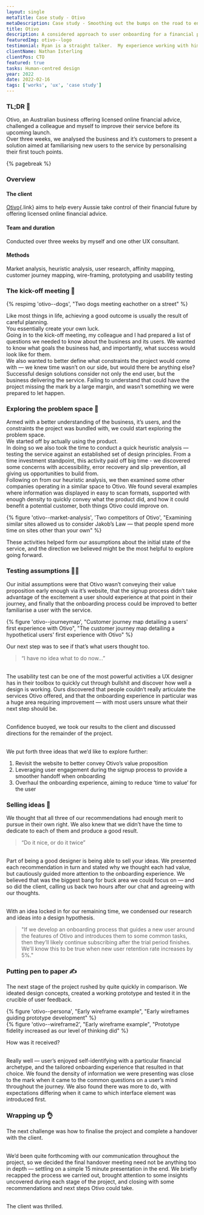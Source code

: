 ```yaml
---
layout: single
metaTitle: Case study - Otivo
metaDescription: Case study - Smoothing out the bumps on the road to enlightenment
title: Otivo
description: A considered approach to user onboarding for a financial planning service.
featuredImg: otivo--logo
testimonial: Ryan is a straight talker.  My experience working with him is that he's never afraid to tackle the 'hard stuff' and is always open minded to a solution.  Nothing appears insurmountable to him and his UX approach is thoughtful and always backed up by research from real user feedback.  It's a pleasure to work with him.
clientName: Nathan Isterling
clientPos: CTO
featured: true
tasks: Human-centred design
year: 2022
date: 2022-02-16
tags: ['works', 'ux', 'case study']
---
```



<div class="col-start-3 col-end-9">

### TL;DR 💨

Otivo, an Australian business offering licensed online financial advice, challenged a colleague and myself to improve their service before its upcoming launch.<br>
Over three weeks, we analysed the business and it’s customers to present a solution aimed at familiarising new users to the service by personalising their first touch points.

{% pagebreak %}

</div>


<div class="col-start-3 col-end-9">

### Overview

#### The client

[Otivo](http://www.otivo.com.au/){.link} aims to help every Aussie take control of their financial future by offering licensed online financial advice.

#### Team and duration

Conducted over three weeks by myself and one other UX consultant.

#### Methods

Market analysis, heuristic analysis, user research, affinity mapping, customer journey mapping, wire-framing, prototyping and usability testing

</div>

<div class="col-start-3 col-end-9">

### The kick-off meeting 🏉

<div class="mb-10">
{% respimg 'otivo--dogs', "Two dogs meeting eachother on a street" %}
</div>

Like most things in life, achieving a good outcome is usually the result of careful planning.<br>
You essentially create your own luck.<br>
Going in to the kick-off meeting, my colleague and I had prepared a list of questions we needed to know about the business and its users. We wanted to know what goals the business had, and importantly, what success would look like for them.<br>
We also wanted to better define what constraints the project would come with — we knew time wasn’t on our side, but would there be anything else?<br>
Successful design solutions consider not only the end user, but the business delivering the service. Failing to understand that could have the project missing the mark by a large margin, and wasn’t something we were prepared to let happen.

</div>

<div class="col-start-3 col-end-9">

### Exploring the problem space 🧭

Armed with a better understanding of the business, it’s users, and the constraints the project was bundled with, we could start exploring the problem space.<br>
We started off by actually using the product.<br>
In doing so we also took the time to conduct a quick heuristic analysis — testing the service against an established set of design principles. From a time investment standpoint, this activity paid off big time - we discovered some concerns with accessibility, error recovery and slip prevention, all giving us opportunities to build from.<br>
Following on from our heuristic analysis, we then examined some other companies operating in a similar space to Otivo. We found several examples where information was displayed in easy to scan formats, supported with enough density to quickly convey what the product did, and how it could benefit a potential customer, both things Otivo could improve on.

<div class="my-10">
{% figure 'otivo--market-analysis', 'Two competitors of Otivo', "Examining similar sites allowed us to consider Jakob’s Law — that people spend more time on sites other than your own" %}
</div>

These activities helped form our assumptions about the initial state of the service, and the direction we believed might be the most helpful to explore going forward.

</div>

<div class="col-start-3 col-end-9">

### Testing assumptions 🧑‍🔬

Our initial assumptions were that Otivo wasn’t conveying their value proposition early enough via it’s website, that the signup process didn’t take advantage of the excitement a user should experience at that point in their journey, and finally that the onboarding process could be improved to better familiarise a user with the service.<br>

<div class="my-10">
{% figure 'otivo--journeymap', "Customer journey map detailing a users' first experience with Otivo", "The customer journey map detailing a hypothetical users' first experience with Otivo" %}
</div>

Our next step was to see if that’s what users thought too.

> “I have no idea what to do now...”

<br>The usability test can be one of the most powerful activities a UX designer has in their toolbox to quickly cut through bullshit and discover how well a design is working. Ours discovered that people couldn’t really articulate the services Otivo offered, and that the onboarding experience in particular was a huge area requiring improvement — with most users unsure what their next step should be.

<br>Confidence buoyed, we took our results to the client and discussed directions for the remainder of the project.

<br>We put forth three ideas that we’d like to explore further:

1. Revisit the website to better convey Otivo’s value proposition
2. Leveraging user engagement during the signup process to provide a smoother handoff when onboarding
3. Overhaul the onboarding experience, aiming to reduce ‘time to value’ for the user

</div>

<div class="col-start-3 col-end-9">

### Selling ideas 🤑

We thought that all three of our recommendations had enough merit to pursue in their own right. We also knew that we didn’t have the time to dedicate to each of them and produce a good result.

> “Do it nice, or do it twice”

<br>Part of being a good designer is being able to sell your ideas. We presented each recommendation in turn and stated why we thought each had value, but cautiously guided more attention to the onboarding experience. We believed that was the biggest bang for buck area we could focus on — and so did the client, calling us back two hours after our chat and agreeing with our thoughts.

<br>With an idea locked in for our remaining time, we condensed our research and ideas into a design hypothesis.

> "If we develop an onboarding process that guides a new user around the features of Otivo and introduces them to some common tasks, then they’ll likely continue subscribing after the trial period finishes.
> <br>We'll know this to be true when new user retention rate increases by 5%."

</div>

<div class="col-start-3 col-end-9">

### Putting pen to paper ✍️

The next stage of the project rushed by quite quickly in comparison. We ideated design concepts, created a working prototype and tested it in the crucible of user feedback.

<div class="my-10">
{% figure 'otivo--persona', "Early wireframe example", "Early wireframes guiding prototype development" %}
</div>

<div class="my-10">
{% figure 'otivo--wireframe2', "Early wireframe example", "Prototype fidelity increased as our level of thinking did" %}
</div>

How was it received?

<br>Really well — user’s enjoyed self-identifying with a particular financial archetype, and the tailored onboarding experience that resulted in that choice. We found the density of information we were presenting was close to the mark when it came to the common questions on a user’s mind throughout the journey.
We also found there was more to do, with expectations differing when it came to which interface element was introduced first.

</div>

<div class="col-start-3 col-end-9">

### Wrapping up 👌

The next challenge was how to finalise the project and complete a handover with the client.

<br>We’d been quite forthcoming with our communication throughout the project, so we decided the final handover meeting need not be anything too in depth — settling on a simple 15 minute presentation in the end. We briefly recapped the process we carried out, brought attention to some insights uncovered during each stage of the project, and closing with some recommendations and next steps Otivo could take.

<br>The client was thrilled.

</div>




